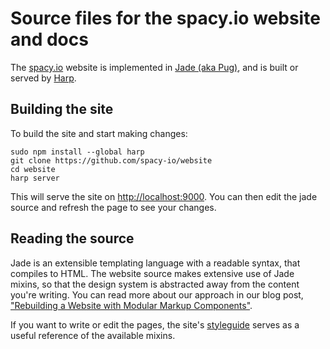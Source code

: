 # Source files for the spacy.io website and docs

The [spacy.io](https://spacy.io) website is implemented in [Jade (aka Pug)](https://www.jade-lang.org), and is built or served by [Harp](https://harpjs.com).

## Building the site

To build the site and start making changes:

    sudo npm install --global harp
    git clone https://github.com/spacy-io/website
    cd website
    harp server

This will serve the site on [http://localhost:9000](http://localhost:9000). You can then edit the jade source and refresh the page to see your changes.

## Reading the source

Jade is an extensible templating language with a readable syntax, that compiles to HTML.
The website source makes extensive use of Jade mixins, so that the design system is abstracted away from the content you're
writing. You can read more about our approach in our blog post, ["Rebuilding a Website with Modular Markup Components"](https://spacy.io/blog/modular-markup).

If you want to write or edit the pages, the site's [styleguide](http://spacy.io/styleguide) serves as a useful reference of the available mixins.
